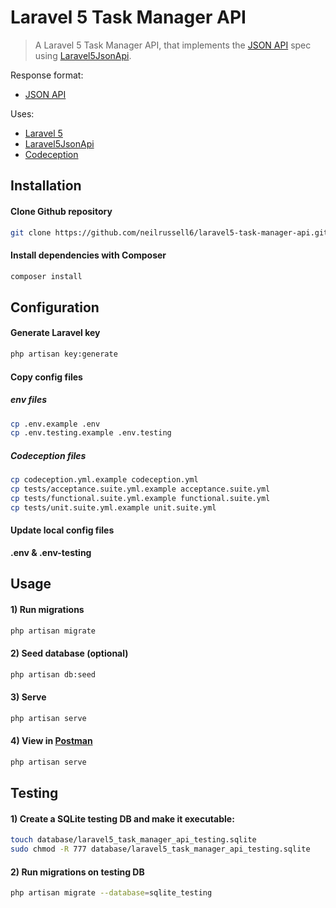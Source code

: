 Laravel 5 Task Manager API
==========================

> A Laravel 5 Task Manager API, that implements the [JSON API](http://jsonapi.org/format/) spec using [Laravel5JsonApi](https://github.com/neilrussell6/laravel5-json-api).

Response format:

* [JSON API](http://jsonapi.org/format/)

Uses:

* [Laravel 5](https://laravel.com/docs/5.3)
* [Laravel5JsonApi](https://github.com/neilrussell6/laravel5-json-api)
* [Codeception](http://codeception.com/)

Installation
------------

#### Clone Github repository

```bash
git clone https://github.com/neilrussell6/laravel5-task-manager-api.git
```

#### Install dependencies with Composer

```bash
composer install
```

Configuration
-------------

#### Generate Laravel key

```bash
php artisan key:generate
```

#### Copy config files

##### env files

```bash
cp .env.example .env
cp .env.testing.example .env.testing
```

##### Codeception files

```bash
cp codeception.yml.example codeception.yml
cp tests/acceptance.suite.yml.example acceptance.suite.yml
cp tests/functional.suite.yml.example functional.suite.yml
cp tests/unit.suite.yml.example unit.suite.yml
```

#### Update local config files

**.env & .env-testing**

Usage
-----

#### 1) Run migrations

```bash
php artisan migrate
```

#### 2) Seed database (optional)

```bash
php artisan db:seed
```

#### 3) Serve

```bash
php artisan serve
```

#### 4) View in [Postman](https://chrome.google.com/webstore/detail/postman/fhbjgbiflinjbdggehcddcbncdddomop?hl=en)

```bash
php artisan serve
```

Testing
-------

#### 1) Create a SQLite testing DB and make it executable:

```bash
touch database/laravel5_task_manager_api_testing.sqlite
sudo chmod -R 777 database/laravel5_task_manager_api_testing.sqlite
```

#### 2) Run migrations on testing DB

```bash
php artisan migrate --database=sqlite_testing
```
